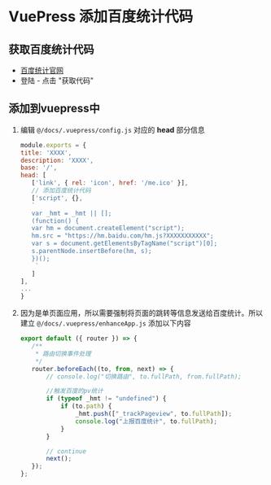# VuePress 添加百度统计代码

## 获取百度统计代码
- [百度统计官网](https://tongji.baidu.com/web/10000134979/overview/index?siteId=16278341)
- 登陆 - 点击 "获取代码"
   

## 添加到vuepress中
1. 编辑 `@/docs/.vuepress/config.js` 对应的 **head** 部分信息
    ```js
   module.exports = {
   title: 'XXXX',
   description: 'XXXX',
   base: '/',
   head: [
       ['link', { rel: 'icon', href: '/me.ico' }],
       // 添加百度统计代码
       ['script', {},
       `
       var _hmt = _hmt || [];
       (function() {
       var hm = document.createElement("script");
       hm.src = "https://hm.baidu.com/hm.js?XXXXXXXXXXX";
       var s = document.getElementsByTagName("script")[0];
       s.parentNode.insertBefore(hm, s);
       })();
        `
       ]
    ],
   ...
   }
    ```
2. 因为是单页面应用，所以需要强制将页面的跳转等信息发送给百度统计。所以建立 `@/docs/.vuepress/enhanceApp.js` 添加以下内容
    ```js
    export default ({ router }) => {
       /**
        * 路由切换事件处理
        */
       router.beforeEach((to, from, next) => {
           // console.log("切换路由", to.fullPath, from.fullPath);
   
           //触发百度的pv统计
           if (typeof _hmt != "undefined") {
               if (to.path) {
                   _hmt.push(["_trackPageview", to.fullPath]);
                   console.log("上报百度统计", to.fullPath);
               }
           }
   
           // continue
           next();
       });
   };
    ```



<comment/>
<ad/>